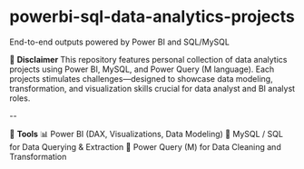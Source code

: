 # powerbi-sql-data-analytics-projects
End-to-end outputs powered by Power BI and SQL/MySQL  


📌 **Disclaimer**
This repository features personal collection of data analytics projects using Power BI, MySQL, and Power Query (M language). Each projects stimulates challenges—designed to showcase data modeling, transformation, and visualization skills crucial for data analyst and BI analyst roles.  

--

🔧 **Tools**
📊 Power BI (DAX, Visualizations, Data Modeling)
🧮 MySQL / SQL for Data Querying & Extraction
🔄 Power Query (M) for Data Cleaning and Transformation  
